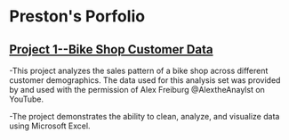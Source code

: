 # Preston's Porfolio

## [Project 1--Bike Shop Customer Data](https://github.com/byupresto/PortfolioProjects/blob/f096943f153868673d938ca4dd59a88f0966ea07/Bike%20Shop%20Customer%20Data%20Analysis.xlsx)
-This project analyzes the sales pattern of a bike shop across different customer demographics. The data used for this analysis set was provided by and used with the permission of Alex Freiburg @AlextheAnaylst on YouTube.

-The project demonstrates the ability to clean, analyze, and visualize data using Microsoft Excel.
